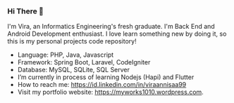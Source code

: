 ### Hi There 👋

I'm Vira, an Informatics Engineering's fresh graduate. I'm Back End and Android Development enthusiast. I love learn something new by doing it, so this is my personal projects code repository! 

- Language: PHP, Java, Javascript
- Framework: Spring Boot, Laravel, CodeIgniter
- Database: MySQL, SQLite, SQL Server
- I’m currently in process of learning Nodejs (Hapi) and Flutter
- How to reach me: https://id.linkedin.com/in/viraannisaa99
- Visit my portfolio website: https://myworks1010.wordpress.com.
